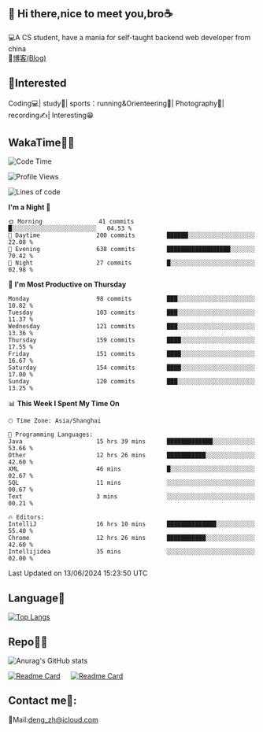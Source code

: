👋 Hi there,nice to meet you,bro☕
---
💻A CS student, have a mania for self-taught backend web developer from china   
📌[博客(Blog)](https://github.com/HealUP/MyBlog)

 <!-- waka-box start -->
 <!-- waka-box end -->
 
🧲**Interested**
--
Coding💻| study📖| sports：running&Orienteering🏃‍| Photography📸| recording✍️| Interesting😁

WakaTime👨‍💻
---
<!--START_SECTION:waka-->
![Code Time](http://img.shields.io/badge/Code%20Time-1%2C291%20hrs%2016%20mins-blue)

![Profile Views](http://img.shields.io/badge/Profile%20Views-0-blue)

![Lines of code](https://img.shields.io/badge/From%20Hello%20World%20I%27ve%20Written-205.0%20thousand%20lines%20of%20code-blue)

**I'm a Night 🦉** 

```text
🌞 Morning                41 commits          █░░░░░░░░░░░░░░░░░░░░░░░░   04.53 % 
🌆 Daytime                200 commits         ██████░░░░░░░░░░░░░░░░░░░   22.08 % 
🌃 Evening                638 commits         ██████████████████░░░░░░░   70.42 % 
🌙 Night                  27 commits          █░░░░░░░░░░░░░░░░░░░░░░░░   02.98 % 
```
📅 **I'm Most Productive on Thursday** 

```text
Monday                   98 commits          ███░░░░░░░░░░░░░░░░░░░░░░   10.82 % 
Tuesday                  103 commits         ███░░░░░░░░░░░░░░░░░░░░░░   11.37 % 
Wednesday                121 commits         ███░░░░░░░░░░░░░░░░░░░░░░   13.36 % 
Thursday                 159 commits         ████░░░░░░░░░░░░░░░░░░░░░   17.55 % 
Friday                   151 commits         ████░░░░░░░░░░░░░░░░░░░░░   16.67 % 
Saturday                 154 commits         ████░░░░░░░░░░░░░░░░░░░░░   17.00 % 
Sunday                   120 commits         ███░░░░░░░░░░░░░░░░░░░░░░   13.25 % 
```


📊 **This Week I Spent My Time On** 

```text
🕑︎ Time Zone: Asia/Shanghai

💬 Programming Languages: 
Java                     15 hrs 39 mins      █████████████░░░░░░░░░░░░   53.66 % 
Other                    12 hrs 26 mins      ███████████░░░░░░░░░░░░░░   42.60 % 
XML                      46 mins             █░░░░░░░░░░░░░░░░░░░░░░░░   02.67 % 
SQL                      11 mins             ░░░░░░░░░░░░░░░░░░░░░░░░░   00.67 % 
Text                     3 mins              ░░░░░░░░░░░░░░░░░░░░░░░░░   00.21 % 

🔥 Editors: 
IntelliJ                 16 hrs 10 mins      ██████████████░░░░░░░░░░░   55.40 % 
Chrome                   12 hrs 26 mins      ███████████░░░░░░░░░░░░░░   42.60 % 
Intellijidea             35 mins             ░░░░░░░░░░░░░░░░░░░░░░░░░   02.00 % 
```


 Last Updated on 13/06/2024 15:23:50 UTC
<!--END_SECTION:waka-->

Language🚀
---
[![Top Langs](https://github-readme-stats.vercel.app/api/top-langs/?username=HealUP&layout=compact&hide_border=true)](https://github.com/HealUP)

Repo🧑‍💻
---
![Anurag's GitHub stats](https://github-readme-stats.vercel.app/api?username=HealUP&count_private=true&show_icons=true&theme=gruvbox&hide_border=true) 

[![Readme Card](https://github-readme-stats.vercel.app/api/pin/?username=HealUP&repo=InternetEy&theme=transparent)](https://github.com/HealUP/InternetEy) &emsp;
[![Readme Card](https://github-readme-stats.vercel.app/api/pin/?username=HealUP&repo=CampusExperience&theme=transparent)](https://github.com/HealUP/CampusExperience)


Contact me📱:
---
📮Mail:deng_zh@icloud.com  
